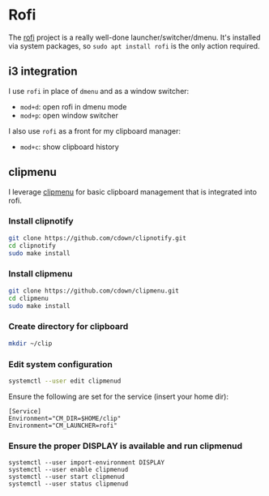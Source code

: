 Rofi
====

The [rofi](https://github.com/davatorium/rofi) project is a really well-done
launcher/switcher/dmenu. It's installed via system packages, so 
`sudo apt install rofi` is the only action required.

## i3 integration

I use `rofi` in place of `dmenu` and as a window switcher:

- `mod+d`: open rofi in dmenu mode
- `mod+p`: open window switcher

I also use `rofi` as a front for my clipboard manager:

- `mod+c`: show clipboard history

## clipmenu

I leverage [clipmenu](https://github.com/cdown/clipmenu) for basic clipboard
management that is integrated into rofi.

### Install clipnotify

```bash
git clone https://github.com/cdown/clipnotify.git
cd clipnotify
sudo make install
```

### Install clipmenu

```bash
git clone https://github.com/cdown/clipmenu.git
cd clipmenu
sudo make install
```

### Create directory for clipboard

```bash
mkdir ~/clip
```

### Edit system configuration

```bash
systemctl --user edit clipmenud
```

Ensure the following are set for the service (insert your home dir):

```
[Service]
Environment="CM_DIR=$HOME/clip"
Environment="CM_LAUNCHER=rofi"
```

### Ensure the proper DISPLAY is available and run clipmenud

```
systemctl --user import-environment DISPLAY
systemctl --user enable clipmenud
systemctl --user start clipmenud
systemctl --user status clipmenud
```
